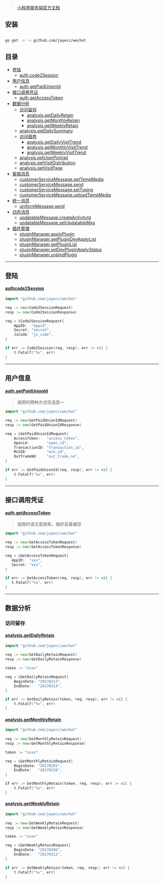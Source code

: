 > [小程序服务端官方文档](https://developers.weixin.qq.com/miniprogram/dev/api-backend/) 

## 安装

```sh

go get -u -v github.com/jayecc/wechat

```

## 目录

- [登陆](#登陆)
  - [auth.code2Session](#authcode2Session)
- [用户信息](#用户信息)
  - [auth.getPaidUnionId](#auth.getPaidUnionId) 
- [接口调用凭证](#接口调用凭证)
  - [auth.getAccessToken](#auth.getAccessToken)
- [数据分析](#数据分析)
  - [访问留存](#访问留存)
    - [analysis.getDailyRetain](#analysis.getDailyRetain)
    - [analysis.getMonthlyRetain](#analysis.getMonthlyRetain)
    - [analysis.getWeeklyRetain](#analysis.getWeeklyRetain)
  - [analysis.getDailySummary](#analysis.getDailySummary)
  - [访问趋势](#访问趋势)
    - [analysis.getDailyVisitTrend](#analysis.getDailyVisitTrend)
    - [analysis.getMonthlyVisitTrend](#analysis.getMonthlyVisitTrend)
    - [analysis.getWeeklyVisitTrend](#analysis.getWeeklyVisitTrend)
  - [analysis.getUserPortrait](#analysis.getUserPortrait)
  - [analysis.getVisitDistribution](#analysis.getVisitDistribution)
  - [analysis.getVisitPage](#analysis.getVisitPage)
- [客服消息](#客服消息)
  - [customerServiceMessage.getTempMedia](#customerServiceMessage.getTempMedia)
  - [customerServiceMessage.send](#customerServiceMessage.send)
  - [customerServiceMessage.setTyping](#customerServiceMessage.setTyping)
  - [customerServiceMessage.uploadTempMedia](#customerServiceMessage.uploadTempMedia)
- [统一消息](#统一消息)
  - [uniformMessage.send](#uniformMessage.send)
- [动态消息](#动态消息)
  - [updatableMessage.createActivityId](#updatableMessage.createActivityId)
  - [updatableMessage.setUpdatableMsg](#updatableMessage.setUpdatableMsg)
- [插件管理](#插件管理)
  - [pluginManager.applyPlugin](#pluginManager.applyPlugin)
  - [pluginManager.getPluginDevApplyList](#pluginManager.getPluginDevApplyList)
  - [pluginManager.getPluginList](#pluginManager.getPluginList)
  - [pluginManager.setDevPluginApplyStatus](#pluginManager.setDevPluginApplyStatus)
  - [pluginManager.unbindPlugin](#pluginManager.unbindPlugin)
---

## 登陆

#### [authcode2Session](https://developers.weixin.qq.com/miniprogram/dev/api-backend/open-api/login/auth.code2Session.html)

```go
import "github.com/jayecc/wechat"

req := new(Code2SessionRequest)
resp := new(Code2SessionResponse)

req = &Code2SessionRequest{
    AppID:  "appid",
    Secret: "secret",
    JsCode: "js_code",
}

if err := Code2Session(req, resp); err != nil {
    t.Fatalf("%v", err)
}

```

---

## 用户信息

#### [auth.getPaidUnionId](https://developers.weixin.qq.com/miniprogram/dev/api-backend/open-api/user-info/auth.getPaidUnionId.html)
> 调用时两种方式任选其一

```go
import "github.com/jayecc/wechat"

req := new(GetPaidUnionIdRequest)
resp := new(GetPaidUnionIdResponse)

req = &GetPaidUnionIdRequest{
    AccessToken:   "access_token",
    Openid:        "open_id",
    TransactionID: "transaction_id",
    MchID:         "mch_id",
    OutTradeNO:    "out_trade_no",
}

if err := GetPaidUnionId(req, resp); err != nil {
    t.Fatalf("%v", err)
}

```

 ---
 
 ## 接口调用凭证
 
 #### [auth.getAccessToken](https://developers.weixin.qq.com/miniprogram/dev/api-backend/open-api/access-token/auth.getAccessToken.html)
 > 调用时请注意频率，做好妥善缓存
 
 ```go
 import "github.com/jayecc/wechat"
 
req := new(GetAccessTokenRequest)
resp := new(GetAccessTokenResponse)

req = &GetAccessTokenRequest{
    AppID:  "xxx",
    Secret: "xxx",
}

if err := GetAccessToken(req, resp); err != nil {
    t.Fatalf("%v", err)
}
 ```
  

---
 
## 数据分析

### 访问留存
 
#### [analysis.getDailyRetain](https://developers.weixin.qq.com/miniprogram/dev/api-backend/open-api/data-analysis/visit-retain/analysis.getDailyRetain.html)
 
```go
import "github.com/jayecc/wechat"
 
req := new(GetDailyRetainRequest)
resp := new(GetDailyRetainResponse)

token := "xxxx"

req = &GetDailyRetainRequest{
    BeginDate: "20170313",
    EndDate:   "20170313",
}

if err := GetDailyRetain(token, req, resp); err != nil {
    t.Fatalf("%v", err)
}
```
 
#### [analysis.getMonthlyRetain](https://developers.weixin.qq.com/miniprogram/dev/api-backend/open-api/data-analysis/visit-retain/analysis.getMonthlyRetain.html)
 
```go
import "github.com/jayecc/wechat"
 
req := new(GetMonthlyRetainRequest)
resp := new(GetMonthlyRetainResponse)

token := "xxxx"

req = &GetMonthlyRetainRequest{
    BeginDate: "20170201",
    EndDate:   "20170228",
}

if err := GetMonthlyRetain(token, req, resp); err != nil {
    t.Fatalf("%v", err)
}
```

#### [analysis.getWeeklyRetain](https://developers.weixin.qq.com/miniprogram/dev/api-backend/open-api/data-analysis/visit-retain/analysis.getWeeklyRetain.html)
 
```go
import "github.com/jayecc/wechat"
 
req := new(GetWeeklyRetainRequest)
resp := new(GetWeeklyRetainResponse)

token := "xxxx"

req = &GetWeeklyRetainRequest{
    BeginDate: "20170306",
    EndDate:   "20170312",
}

if err := GetWeeklyRetain(token, req, resp); err != nil {
    t.Fatalf("%v", err)
}
```

  
  